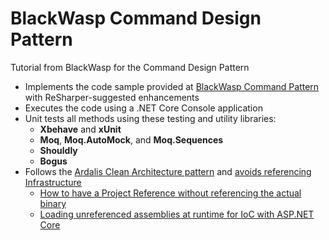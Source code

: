 # BlackWasp Command Design Pattern
Tutorial from BlackWasp for the Command Design Pattern

* Implements the code sample provided at [BlackWasp Command Pattern](http://www.blackwasp.co.uk/command.aspx) with ReSharper-suggested enhancements
* Executes the code using a .NET Core Console application
* Unit tests all methods using these testing and utility libraries:
  * **Xbehave** and **xUnit**
  * **Moq**, **Moq.AutoMock**, and **Moq.Sequences**
  * **Shouldly**
  * **Bogus**
* Follows the [Ardalis Clean Architecture pattern](https://github.com/ardalis/CleanArchitecture) and [avoids referencing Infrastructure](https://ardalis.com/avoid-referencing-infrastructure-in-visual-studio-solutions)
  * [How to have a Project Reference without referencing the actual binary](https://blogs.msdn.microsoft.com/kirillosenkov/2015/04/04/how-to-have-a-project-reference-without-referencing-the-actual-binary/)
  * [Loading unreferenced assemblies at runtime for IoC with ASP.NET Core](https://joergweissbecker.wordpress.com/2017/12/06/loading-unreferenced-assemblies-at-runtime-for-ioc-with-asp-net-core/)
